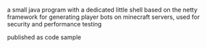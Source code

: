 a small java program with a dedicated little shell based on the netty framework for generating player bots on minecraft servers, used for security and performance testing

published as code sample

